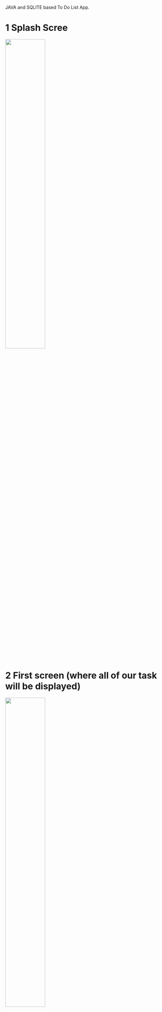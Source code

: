 JAVA and SQLITE based To Do List App.

# 1 Splash Scree #
<img width="50%" hight = "50%" src="https://user-images.githubusercontent.com/67515374/212554392-c5cec6cf-4ff5-4b22-93ef-7b75bfbbf09c.jpg">

# 2 First screen (where all of our task will be displayed) #
<img width="50%" hight = "50%" src="https://user-images.githubusercontent.com/67515374/212554420-f127b54f-bd83-4085-9c47-6c0509c03fd5.jpg">

# 3 The "+" icon allows us to add a new task #
<img width="50%" hight = "50%" src="https://user-images.githubusercontent.com/67515374/212554476-b2ed64f2-276f-4e4a-8ed2-869db1c43706.jpg">

# 4 Swipte right to edit #
<img width="50%" hight = "50%" src="https://user-images.githubusercontent.com/67515374/212554549-9f613343-e2fb-4cf4-b434-754473d9ce11.jpg">

# 5 Swipte left to delete #
<img width="50%" hight = "50%" src="https://user-images.githubusercontent.com/67515374/212554592-20af3ba7-e14a-4f14-9bc0-26e87b1af8ca.jpg">

# 6 Once you've finished the task, click the checkmark #
<img width="50%" hight = "50%" src="https://user-images.githubusercontent.com/67515374/212554608-71ea00fa-005d-488d-9c7c-37cb9f2474fb.jpg">

